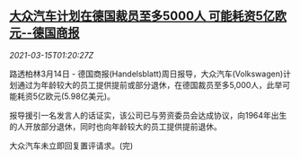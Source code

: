 <!--1615771396000-->
[大众汽车计划在德国裁员至多5000人 可能耗资5亿欧元--德国商报](https://cn.reuters.com/article/vw-germany-job-retirement-0315-idCNKBS2B702Y)
------

<div><i>2021-03-15T01:20:27Z</i></div><p>路透柏林3月14日 - 德国商报(Handelsblatt)周日报导，大众汽车(Volkswagen)计划通过为年龄较大的员工提供提前或部分退休，在德国裁员至多5,000人，此举可能耗资5亿欧元(5.98亿美元)。</p><p>报导援引一名发言人的话证实，该公司已与劳资委员会达成协议，向1964年出生的人开放部分退休，同时也向年龄较大的员工提供提前退休。</p><p>大众汽车未立即回复置评请求。(完)</p>
